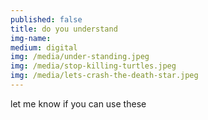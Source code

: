 ```yaml
---
published: false
title: do you understand
img-name: 
medium: digital
img: /media/under-standing.jpeg
img: /media/stop-killing-turtles.jpeg
img: /media/lets-crash-the-death-star.jpeg
---
```

let me know if you can use these
